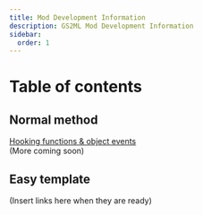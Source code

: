 ```yaml
---
title: Mod Development Information
description: GS2ML Mod Development Information
sidebar:
  order: 1
---
```


# Table of contents

## Normal method
[Hooking functions & object events](/GS2ML/guides/Mod%20Development/hooking)  
(More coming soon)

## Easy template
(Insert links here when they are ready)
